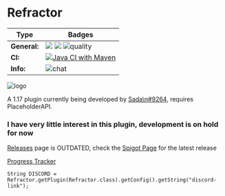 # Refractor
| Type              | Badges                                                                                                                                                                                                                                                                                                                                                                               |
|-------------------|--------------------------------------------------------------------------------------------------------------------------------------------------------------------------------------------------------------------------------------------------------------------------------------------------------------------------------------------------------------------------------------|
| **General:**      | ![](https://img.shields.io/github/v/release/thebozzz34/Refractor) ![](https://img.shields.io/badge/Supports%3A%20-Spigot%201.17-orange)   ![quality](https://api.codiga.io/project/26624/score/svg)                                                                                                                                                                                                                               |                                             |
| **CI:**   | [![Java CI with Maven](https://github.com/TheBozzz34/Refractor/actions/workflows/maven.yml/badge.svg)](https://github.com/TheBozzz34/Refractor/actions/workflows/maven.yml) |
| **Info:**    | ![chat](https://img.shields.io/discord/771017297816846387?color=%234e5d94)                                                                                                                                                                                                                                                                                                           |                                                                                                                                             


![logo](https://bstats.org/signatures/bukkit/Refractor.svg)

A 1.17 plugin currently being developed by [Sada\n#9264](https://discordapp.com/users/457659194535837727), requires PlaceholderAPI.

 

### I have very little interest in this plugin, development is on hold for now


[Releases](https://github.com/TheBozzz34/Refractor/releases/latest) page is OUTDATED, check the [Spigot Page](https://www.spigotmc.org/resources/refractor.96459/) for the latest release 

[Progress Tracker](https://trello.com/b/eqeE8VAi/refractor-plugin-issue-tracker#)


`String DISCORD = Refractor.getPlugin(Refractor.class).getConfig().getString("discord-link");`
